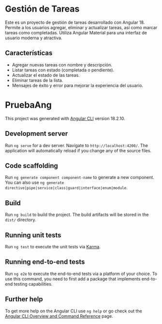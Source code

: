 # Gestión de Tareas

Este es un proyecto de gestión de tareas desarrollado con Angular 18. Permite a los usuarios agregar, eliminar y actualizar tareas, así como marcar tareas como completadas. Utiliza Angular Material para una interfaz de usuario moderna y atractiva.

## Características

- Agregar nuevas tareas con nombre y descripción.
- Listar tareas con estado (completada o pendiente).
- Actualizar el estado de las tareas.
- Eliminar tareas de la lista.
- Mensajes de éxito y error para mejorar la experiencia del usuario.





















# PruebaAng

This project was generated with [Angular CLI](https://github.com/angular/angular-cli) version 18.2.10.

## Development server

Run `ng serve` for a dev server. Navigate to `http://localhost:4200/`. The application will automatically reload if you change any of the source files.

## Code scaffolding

Run `ng generate component component-name` to generate a new component. You can also use `ng generate directive|pipe|service|class|guard|interface|enum|module`.

## Build

Run `ng build` to build the project. The build artifacts will be stored in the `dist/` directory.

## Running unit tests

Run `ng test` to execute the unit tests via [Karma](https://karma-runner.github.io).

## Running end-to-end tests

Run `ng e2e` to execute the end-to-end tests via a platform of your choice. To use this command, you need to first add a package that implements end-to-end testing capabilities.

## Further help

To get more help on the Angular CLI use `ng help` or go check out the [Angular CLI Overview and Command Reference](https://angular.dev/tools/cli) page.
